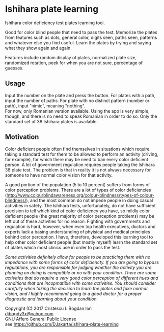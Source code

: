 # Ishihara plate learning
Ishihara color deficiency test plates learning tool.  

Good for color blind people that need to pass the test. Memorize the plates from features such as dots, general color, digits seen, paths seen, patterns and whatever else you find useful. Learn the plates by trying and saying what they show again and again.  

Features include random display of plates, normalized plate size, randomized rotation, peek for when you are not sure, percentage of guesses.

## Usage
Input the number on the plate and press the button. For plates with a path, input the number of paths. For plate with no distinct pattern (number or path), input "nimic", meaning "nothing".  
For now, only Romanian version available. Using the app is very simple, though, and there is no need to speak Romanian in order to do so.
Only the standard set of 38 Ishihara plates is available.

## Motivation
Color deficient people often find themselves in situations which require taking a standard test for them to be allowed to perform an activity (driving, for example), for which there may be need to ban every color deficient person. A lot of government regulation requires people taking the Ishihara 38 plate test. The problem is that in reality it is not always necessary for someone to have normal color vision for that activity.  

A good portion of the population (5 to 10 percent) suffers from forms of color perception problems. There are a lot of types of color deficiencies (http://www.colourblindawareness.org/colour-blindness/types-of-colour-blindness/), and the most common do not impede people in doing casual activities in safety. The Ishihara tests, unfortunately, do not have sufficient precision to tell which kind of color deficiency you have, so mildly color deficient people (the great majority of color perception problems) may be left out of these activities for no reason. Fighting with governments and regulation is hard, however, when even top health executives, doctors and experts lack a basing understanding of phyisical and medical principles behind color perception. I have, therefore, developed this learning tool to help other color deficient people (but mostly myself) learn the standard set of plates which most clinics use in order to pass the test.  

_Some activities definitely allow for people to be practicing them with no impedance with some forms of color deficiencty. If you are going to bypass regulations, you are responsible for judging whether the activity you are planning on doing is compatible or no with your condition. There are some activities that do require a very good color perception of different hues and conditions that are incopmatible with some activities. You should consider carefully when taking the decision to learn the plates and fake normal vision, and I highly recommend going to a good doctor for a proper diagnostic and learning about your condition._

Copyright (C) 2017 Cristescu I. Bogdan Ion  
djbogdy3x@yahoo.com  
GNU Affero General Public License  
see https://github.com/DJakarta/ishihara-plate-learning
